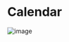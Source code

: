 # Calendar

![image](https://github.com/davidrockkj/Calendar/assets/62350916/53bd4fb6-828f-4ffa-abbb-383b4702dec5)
